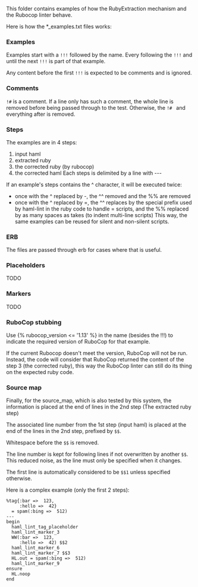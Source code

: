 This folder contains examples of how the RubyExtraction mechanism and the
Rubocop linter behave.

Here is how the *_examples.txt files works:

### Examples
Examples start with a `!!!` followed by the name. Every following the `!!!`
and until the next `!!!` is part of that example.

Any content before the first `!!!` is expected to be comments and is ignored.

### Comments
`!#` is a comment. If a line only has such a comment, the whole line is
removed before being passed through to the test. Otherwise, the `!# ` and
everything after is removed.

### Steps
The examples are in 4 steps:
1) input haml
2) extracted ruby
3) the corrected ruby (by rubocop)
4) the corrected haml
Each steps is delimited by a line with ---

If an example's steps contains the ^ character, it will be executed twice:
* once with the ^ replaced by -, the ^^ removed and the %% are removed
* once with the ^ replaced by =, the ^^ replaces by the special prefix
  used by haml-lint in the ruby code to handle = scripts,
  and the %% replaced by as many spaces as takes (to indent multi-line scripts)
This way, the same examples can be reused for silent and non-silent scripts.

### ERB
The files are passed through erb for cases where that is useful.

### Placeholders
TODO

### Markers
TODO

### RuboCop stubbing
Use {% rubocop_version <= '1.13' %} in the name (besides the !!!) to indicate
the required version of RuboCop for that example.

If the current Rubocop doesn't meet the version, RuboCop will not be run.
Instead, the code will consider that RuboCop returned the content of the
step 3 (the corrected ruby), this way the RuboCop linter can still do its
thing on the expected ruby code.

### Source map
Finally, for the source_map, which is also tested by this system, the information
is placed at the end of lines in the 2nd step (The extracted ruby step)

The associated line number from the 1st step (input haml) is placed at the
end of the lines in the 2nd step, prefixed by `$$`.

Whitespace before the `$$` is removed.

The line number is kept for following lines if not overwritten by another `$$`.
This reduced noise, as the line must only be specified when it changes.

The first line is automatically considered to be `$$1` unless specified otherwise.

Here is a complex example (only the first 2 steps):
```
%tag{:bar =>  123,
     :hello =>  42}
  = spam(:bing =>  512)
---
begin
  haml_lint_tag_placeholder
  haml_lint_marker_3
  WW(:bar =>  123,
     :hello =>  42) $$2
  haml_lint_marker_6
  haml_lint_marker_7 $$3
  HL.out = spam(:bing =>  512)
  haml_lint_marker_9
ensure
  HL.noop
end
```
